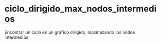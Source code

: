 # ciclo_dirigido_max_nodos_intermedios
Encontrar un ciclo en un gráfico dirigido, maximizando los nodos intermedios.
